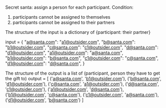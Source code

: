 Secret santa: assign  a person for each participant.
Condition:
1. participants cannot be assigned to themselves
2. participants cannot be assigned to their partners

The structure of the input is a dictionary of {participant: their partner}

input = {
    "a@santa.com": "a1@outsider.com",
    "b@santa.com": "b1@outsider.com",
    "c@santa.com": "c1@outsider.com",
    "d@santa.com": "d1@outsider.com",
    "a1@outsider.com": "a@santa.com",
    "b1@outsider.com": "b@santa.com",
    "c1@outsider.com": "c@santa.com",
    "d1@outsider.com": "d@santa.com",
}

The structure of the output is a list of (participant, person they have to get the gift to)
output = [
('a@santa.com', 'b1@outsider.com'), 
('b@santa.com', 'd1@outsider.com'), 
('c@santa.com', 'a1@outsider.com'), 
('d@santa.com', 'c1@outsider.com'), 
('a1@outsider.com', 'd@santa.com'), 
('b1@outsider.com', 'c@santa.com'), 
('c1@outsider.com', 'a@santa.com'), 
('d1@outsider.com', 'b@santa.com')
]